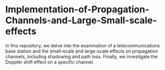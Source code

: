 # Implementation-of-Propagation-Channels-and-Large-Small-scale-effects
In this repository, we delve into the examination of a telecommunications base station and the small-scale and large-scale effects on propagation channels, including shadowing and path loss. Finally, we investigate the Doppler shift effect on a specific channel.
